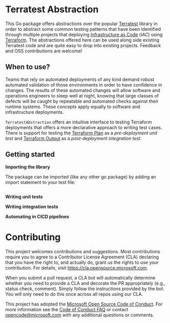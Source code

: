 # Terratest Abstraction

This Go package offers abstractions over the popular [Terratest](https://github.com/gruntwork-io/terratest) library in order to abstract some common testing patterns that have been identified through multiple projects that deploying [Infrastructure as Code](https://docs.microsoft.com/en-us/azure/devops/learn/what-is-infrastructure-as-code) (*IAC*) using [Terraform](https://www.terraform.io/). The abstractions offered here can be used along side existing Terratest code and are quite easy to drop into existing projects. Feedback and OSS contributions are welcome!

## When to use?

Teams that rely on automated deployments of any kind demand robust automated validation of those environments in order to have confidence in changes. The results of these automated changes will allow software and operations engineers to sleep well at night, knowing that large classes of defects will be caught by repeatable and automated checks against their runtime systems. These concepts apply equally to software and infrastructure deployments.

`TerratestAbstraction` offers an intuitive interface to testing Terraform deployments that offers a more declarative approach to writing test cases. There is support for testing the [Terraform Plan](https://www.terraform.io/docs/commands/plan.html) as a *pre-deployment unit test* and [Terraform Output](https://www.terraform.io/docs/commands/output.html) as a *post-deployment integration test*.


## Getting started

**Importing the library**

The package can be imported (like any other go package) by adding an import statement to your test file:

```go
```

**Writing unit tests**

**Writing integration tests**

**Automating in CICD pipelines**


# Contributing

This project welcomes contributions and suggestions.  Most contributions require you to agree to a
Contributor License Agreement (CLA) declaring that you have the right to, and actually do, grant us
the rights to use your contribution. For details, visit https://cla.opensource.microsoft.com.

When you submit a pull request, a CLA bot will automatically determine whether you need to provide
a CLA and decorate the PR appropriately (e.g., status check, comment). Simply follow the instructions
provided by the bot. You will only need to do this once across all repos using our CLA.

This project has adopted the [Microsoft Open Source Code of Conduct](https://opensource.microsoft.com/codeofconduct/).
For more information see the [Code of Conduct FAQ](https://opensource.microsoft.com/codeofconduct/faq/) or
contact [opencode@microsoft.com](mailto:opencode@microsoft.com) with any additional questions or comments.
